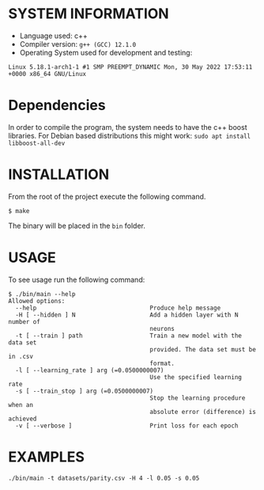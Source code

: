 
# SYSTEM INFORMATION

- Language used: c++
- Compiler version: `g++ (GCC) 12.1.0`
- Operating System used for development and testing:

```
Linux 5.18.1-arch1-1 #1 SMP PREEMPT_DYNAMIC Mon, 30 May 2022 17:53:11 +0000 x86_64 GNU/Linux
```
# Dependencies
In order to compile the program, the system needs to have the c++ boost libraries. For Debian based distributions this might work:
`sudo apt install libboost-all-dev`

# INSTALLATION
From the root of the project execute the following command.

`$ make`

The binary will be placed in the `bin` folder.

# USAGE

To see usage run the following command:

```
$ ./bin/main --help
Allowed options:
  --help                                Produce help message
  -H [ --hidden ] N                     Add a hidden layer with N number of 
                                        neurons
  -t [ --train ] path                   Train a new model with the data set 
                                        provided. The data set must be in .csv 
                                        format.
  -l [ --learning_rate ] arg (=0.0500000007)
                                        Use the specified learning rate
  -s [ --train_stop ] arg (=0.0500000007)
                                        Stop the learning procedure when an 
                                        absolute error (difference) is achieved
  -v [ --verbose ]                      Print loss for each epoch
```

# EXAMPLES

`./bin/main -t datasets/parity.csv -H 4 -l 0.05 -s 0.05`
